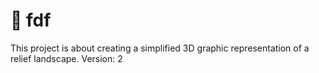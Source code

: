 # :construction: fdf
This project is about creating a simplified 3D graphic representation of a relief landscape.
Version: 2
